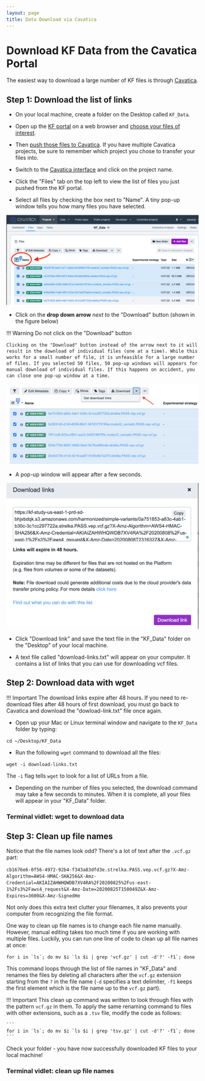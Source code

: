 ```yaml
---
layout: page
title: Data Download via Cavatica
---
```


Download KF Data from the Cavatica Portal
================================================

The easiest way to download a large number of KF files is through [Cavatica](https://cavatica.sbgenomics.com/).

## Step 1: Download the list of links

* On your local machine, create a folder on the Desktop called `KF_Data`.

* Open up the [KF portal](https://portal.kidsfirstdrc.org/dashboard) on a web browser and [choose your files of interest](../KF_7_PushToCavatica.md).

* Then [push those files to Cavatica](../KF_7_PushToCavatica.md). If you have multiple Cavatica projects, be sure to remember which project you chose to transfer your files into.

* Switch to the [Cavatica interface](https://cavatica.sbgenomics.com/) and click on the project name.

* Click the "Files" tab on the top left to view the list of files you just pushed from the KF portal.

* Select all files by checking the box next to "Name". A tiny pop-up window tells you how many files you have selected.

![](../images-kf/Data_Download_selecting_files_cavatica.png "Check boxes to select files")

* Click on the **drop down arrow** *next to* the "Download" button (shown in the figure below)

!!! Warning
    Do not click on the "Download" button

    Clicking on the "Download" button instead of the arrow next to it will result in the download of individual files (one at a time). While this works for a small number of file, it is unfeasible for a large number of files. If you selected 50 files, 50 pop-up windows will appears for manual download of individual files. If this happens on accident, you can close one pop-up window at a time.


![](../images-kf/Data_Download_Cavatica_Download_Links.png "Click Download arrow for download links")


* A pop-up window will appear after a few seconds.

![](../images-kf/Data_Download_Cavatica_Download_Links_2.png "Download links window")


* Click "Download link" and save the text file in the "KF_Data" folder on the "Desktop" of your local machine.

* A text file called "download-links.txt" will appear on your computer. It contains a list of links that you can use for downloading vcf files.

## Step 2: Download data with wget

!!! Important
    The download links expire after 48 hours. If you need to re-download files after 48 hours of first download, you must go back to Cavatica and download the "dowload-link.txt" file once again.

* Open up your Mac or Linux terminal window and navigate to the `KF_Data` folder by typing:

```
cd ~/Desktop/KF_Data
```

* Run the following `wget` command to download all the files:

```
wget -i download-links.txt
```
The `-i` flag tells `wget` to look for a list of URLs from a file.

* Depending on the number of files you selected, the download command may take a few seconds to minutes. When it is complete, all your files will appear in your "KF_Data" folder.

### Terminal vidlet: wget to download data

<asciinema-player src="./vidlets/1_screencast.cast" speed="2" theme="tango" font-size="medium" cols="60" rows="15" poster="data:text/plain,\x1b[1;37mUsing wget to Download Data"></asciinema-player>


## Step 3: Clean up file names

Notice that the file names look odd? There's a lot of text after the `.vcf.gz` part:

`cb1676e6-0f56-4972-92b4-f343a83dfd3e.strelka.PASS.vep.vcf.gz?X-Amz-Algorithm=AWS4-HMAC-SHA256&X-Amz-Credential=AKIAIZAHWHQWDB7XV4RA%2F20200825%2Fus-east-1%2Fs3%2Faws4_request&X-Amz-Date=20200825T150049Z&X-Amz-Expires=3600&X-Amz-SignedHe`

Not only does this extra text clutter your filenames, it also prevents your computer from recognizing the file format.

One way to clean up file names is to change each file name manually. However, manual editing takes too much time if you are working with multiple files. Luckily, you can run one line of code to clean up all file names at once:

```
for i in `ls`; do mv $i `ls $i | grep 'vcf.gz' | cut -d'?' -f1`; done
```

This command loops through the list of file names in "KF_Data" and renames the files by deleting all characters after the `vcf.gz` extension starting from the `?` in the file name (`-d` specifies a text delimiter, `-f1` keeps the first element which is the file name up to the `vcf.gz` part).

!!! Important
    This clean up command was written to look through files with the pattern `vcf.gz` in them. To apply the same renaming command to files with other extensions, such as a `.tsv` file, modify the code as follows:

    ```
    for i in `ls`; do mv $i `ls $i | grep 'tsv.gz' | cut -d'?' -f1`; done
    ```

Check your folder - you have now successfully downloaded KF files to your local machine!

### Terminal vidlet: clean up file names

<asciinema-player src="./vidlets/2_screencast.cast" speed="2" theme="tango" font-size="medium" cols="60" rows="15" poster="data:text/plain,\x1b[1;37mClean Up File Names"></asciinema-player>
